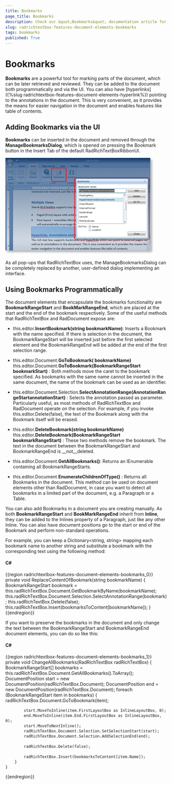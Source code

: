 ```yaml
---
title: Bookmarks
page_title: Bookmarks
description: Check our &quot;Bookmarks&quot; documentation article for the RadRichTextBox WPF control.
slug: radrichtextbox-features-document-elements-bookmarks
tags: bookmarks
published: True
---
```


# Bookmarks



__Bookmarks__ are a powerful tool for marking parts of the document, which can be later retrieved and reviewed. They can be added to the document both programmatically and via the UI. You can also have [hyperlinks]({%slug radrichtextbox-features-document-elements-hyperlink%}) pointing to the annotations in the document. This is very convenient, as it provides the means for easier navigation in the document and enables features like table of contents.
      

## Adding Bookmarks via the UI

__Bookmarks__ can be inserted in the document and removed through the __ManageBookmarksDialog__, which is opened on pressing the Bookmark button in the Insert Tab of the default RadRichTextBoxRibbonUI.
        
![](images/RadRichTextBox_Features_DocumentElements_BookmarksUI_thumb.png)

As all pop-ups that RadRichTextBox uses, the ManageBookmarksDialog can be completely replaced by another, user-defined dialog implementing an interface.



## Using Bookmarks Programmatically

The document elements that encapsulate the bookmarks functionality are __BookmarkRangeStart__ and __BookMarkRangeEnd__, which are placed at the start and the end of the bookmark respectively. Some of the useful methods that RadRichTextBox and RadDocument expose are:
        

* this.editor.__InsertBookmark(string bookmarkName)__: Inserts a Bookmark with the name specified. If there is selection in the document, the BookmarkRangeStart will be inserted just before the first selected element and the BookmarkRangeEnd will be added at the end of the first selection range.
          

* this.editor.Document.__GoToBookmark( bookmarkName)__ <br/> this.editor.Document.__GoToBookmark(BookmarkRangeStart bookmarkStart)__ :  Both methods move the caret to the bookmark specified. As bookmarks with the same name cannot be inserted in the same document, the name of the bookmark can be used as an identifier.
          

* this.editor.Document.Selection.__SelectAnnotationRange(AnnotationRangeStartannotationStart)__ : Selects the annotation passed as parameter. Particularly useful, as most methods of RadRichTextBox and RadDocument operate on the selection. For example, if you invoke this.editor.Delete(false), the text of the Bookmark along with the Bookmark itself will be erased.
          

* this.editor.__DeleteBookmark(string bookmarkName)__ <br/>this.editor.__DeleteBookmark(BookmarkRangeStart bookmarkRangeStart)__ : These two methods remove the bookmark. The text in the document between the BookmarkRangeStart and BookmarkRangeEnd is __not__deleted.
          

* this.editor.Document.__GetAllBookmarks()__: Returns an IEnumerable<BookmarkRangeStart> containing all BookmarkRangeStarts.
          

* this.editor.Document.__EnumerateChildrenOfType<BookmarkRangeStart>()__ : Returns all Bookmarks in the document. This method can be used on document elements other than RadDocument, in case you want to detect all bookmarks in a limited part of the document, e.g. a Paragraph or a Table.
          

You can also add Bookmarks in a document you are creating manually. As both __BookmarkRangeStart__ and __BookMarkRangeEnd__ inherit from __Inline__, they can be added to the Inlines property of a Paragraph, just like any other Inline. You can also have document positions go to the start or end of the Bookmark and perform non-standard operations.
        

For example, you can keep a Dictionary<string, string> mapping each bookmark name to another string and substitute a bookmark with the corresponding text using the following method:

#### __C#__

{{region radrichtextbox-features-document-elements-bookmarks_0}}
	private void ReplaceContentOfBookmark(string bookmarkName)
	{
	    BookmarkRangeStart bookmark = this.radRichTextBox.Document.GetBookmarkByName(bookmarkName);
	    this.radRichTextBox.Document.Selection.SelectAnnotationRange(bookmark);
	    this.radRichTextBox.Delete(false);
	    this.radRichTextBox.Insert(bookmarksToContent[bookmarkName]);
	}
{{endregion}}



If you want to preserve the bookmarks in the document and only change the text between the BookmarkRangeStart and BookmarkRangeEnd document elements, you can do so like this:

#### __C#__

{{region radrichtextbox-features-document-elements-bookmarks_1}}
	private void ChangeAllBookmarks(RadRichTextBox radRichTextBox)
	{
	    BookmarkRangeStart[] bookmarks = this.radRichTextBox.Document.GetAllBookmarks().ToArray<BookmarkRangeStart>();
	    DocumentPosition start = new DocumentPosition(radRichTextBox.Document);
	    DocumentPosition end = new DocumentPosition(radRichTextBox.Document);
	    foreach (BookmarkRangeStart item in bookmarks)
	    {
	        radRichTextBox.Document.GoToBookmark(item);
	
	        start.MoveToInline(item.FirstLayoutBox as InlineLayoutBox, 0);
	        end.MoveToInline(item.End.FirstLayoutBox as InlineLayoutBox, 0);
	        start.MoveToNextInline();
	        radRichTextBox.Document.Selection.SetSelectionStart(start);
	        radRichTextBox.Document.Selection.AddSelectionEnd(end);
	
	        radRichTextBox.Delete(false);
	
	        radRichTextBox.Insert(bookmarksToContent[item.Name]);
	    }
	}
{{endregion}}




